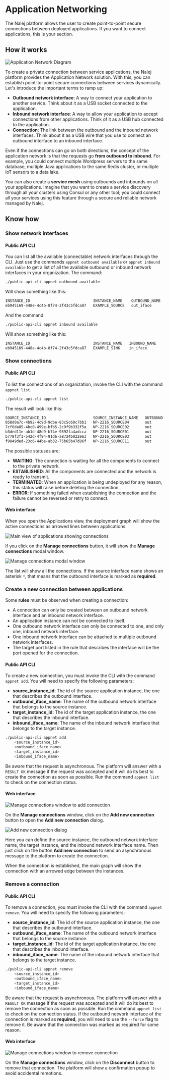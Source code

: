# Application Networking

The Nalej platform allows the user to create point-to-point secure connections between deployed applications. If you want to connect applications, this is your section.

## How it works

![Application Network Diagram](../.gitbook/assets/tutorial_appnet_functionality_diagram.png)

To create a private connection between service applications, the Nalej platform provides the Application Network solution. With this, you can establish point-to-point secure connections between services dynamically. Let's introduce the important terms to ramp up:

* **Outbound network interface**: A way to connect your application to another service. Think about it as a USB socket connected to the application.
* **Inbound network interface**: A way to allow your application to accept connections from other applications. Think of it as a USB hub connected to the application.
* **Connection**: The link between the outbound and the inbound network interfaces. Think about it as a USB wire that you use to connect an outbound interface to an inbound interface.

Even if the connections can go on both directions, the concept of the application network is that the requests go **from outbound to inbound**. For example, you could connect multiple Wordpress servers to the same database, multiple Java applications to the same Redis cluster, or multiple IoT sensors to a data lake. 

You can also create a **service mesh** using outbounds and inbounds on all your applications. Imagine that you want to create a service discovery through all your clusters using Consul or any other tool; you could connect all your services using this feature through a secure and reliable network managed by Nalej.

## Know how

### Show network interfaces

#### Public API CLI

You can list all the available \(connectable\) network interfaces through the CLI. Just use the commands `appnet outbound available` or `appnet inbound available` to get a list of all the available outbound or inbound network interfaces in your organization. The command:

```bash
./public-api-cli appnet outbound available
```

Will show something like this:

```bash
INSTANCE_ID                            INSTANCE_NAME    OUTBOUND_NAME
eb945169-448e-4c4b-8f74-2f43c5fdca87   EXAMPLE_SOURCE   out_iface
```

And the command:

```bash
./public-api-cli appnet inbound available
```

Will show something like this:

```bash
INSTANCE_ID                            INSTANCE_NAME   INBOUND_NAME
eb945169-448e-4c4b-8f74-2f43c5fdca87   EXAMPLE_SINK    in_iface
```

### Show connections

#### Public API CLI

To list the connections of an organization, invoke the CLI with the command `appnet list`.

```bash
./public-api-cli appnet list
```

The result will look like this:

```bash
SOURCE_INSTANCE_ID                     SOURCE_INSTANCE_NAME   OUTBOUND   TARGET_INSTANCE_ID                     TARGET_INSTANCE_NAME   INBOUND   STATUS
058d0a7c-4b92-4c9d-9dbe-83c5c60c7bb1   NP-2216_SOURCE04       out        eb945169-448e-4c4b-8f74-2f43c5fdca87   NP-2216_SINK           in        ESTABLISHED
7cf8da85-4bc0-499e-bfb5-2c9f9b332f5a   NP-2216_SOURCE02       out        eb945169-448e-4c4b-8f74-2f43c5fdca87   NP-2216_SINK           in        ESTABLISHED
b3ded11e-ab1d-48d9-b74e-9592fa4adcca   NP-2216_SOURCE01       out        eb945169-448e-4c4b-8f74-2f43c5fdca87   NP-2216_SINK           in        ESTABLISHED
b778f3f1-542d-4f94-91d6-a8724b022e63   NP-2216_SOURCE03       out        eb945169-448e-4c4b-8f74-2f43c5fdca87   NP-2216_SINK           in        ESTABLISHED
f9849ded-23c6-44be-ab32-75b65b47d86f   NP-2216_SOURCE11       out        eb945169-448e-4c4b-8f74-2f43c5fdca87   NP-2216_SINK           in        WAITING
```

The possible statuses are:

* **WAITING**: The connection is waiting for all the components to connect to the private network.
* **ESTABLISHED**: All the components are connected and the network is ready to transmit.
* **TERMINATED**: When an application is being undeployed for any reason, this status will raise before deleting the connection.
* **ERROR**: If something failed when establishing the connection and the failure cannot be reversed or retry to connect.

#### Web interface

When you open the Applications view, the deployment graph will show the active connections as arrowed lines between applications.

![Main view of applications showing connections](../.gitbook/assets/tutorial_appnet_main_page.png)

If you click on the **Manage connections** button, it will show the **Manage connections** modal window.

![Manage connections modal window](../.gitbook/assets/tutorial_appnet_manage_connections_list.png)

The list will show all the connections. If the source interface name shows an asterisk `*`, that means that the outbound interface is marked as **required**.

### Create a new connection between applications

Some **rules** must be observed when creating a connection:

* A connection can only be created between an outbound network interface and an inbound network interface.
* An application instance can not be connected to itself.
* One outbound network interface can only be connected to one, and only one, inbound network interface.
* One inbound network interface can be attached to multiple outbound network interfaces.
* The target port listed in the rule that describes the interface will be the port opened for the connection.

#### Public API CLI

To create a new connection, you must invoke the CLI with the command `appnet add`. You will need to specify the following parameters:

* **source\_instance\_id**: The id of the source application instance, the one that describes the outbound interface.
* **outbound\_iface\_name**: The name of the outbound network interface that belongs to the source instance.
* **target\_instance\_id**: The id of the target application instance, the one that describes the inbound interface.
* **inbound\_iface\_name**: The name of the inbound network interface that belongs to the target instance.

```bash
./public-api-cli appnet add
    <source_instance_id>
    <outbound_iface_name>
    <target_instance_id>
    <inbound_iface_name>
```

Be aware that the request is asynchronous. The platform will answer with a `RESULT OK` message if the request was accepted and it will do its best to create the connection as soon as possible. Run the command `appnet list` to check on the connection status.

#### Web interface

![Manage connections window to add connection](../.gitbook/assets/tutorial_appnet_manage_connections_list_add.png)

On the **Manage connections** window, click on the **Add new connection** button to open the **Add new connection** dialog.

![Add new connection dialog](../.gitbook/assets/tutorial_appnet_add_connection.png)

Here you can define the source instance, the outbound network interface name, the target instance, and the inbound network interface name. Then just click on the button **Add new connection** to send an asynchronous message to the platform to create the connection.

When the connection is established, the main graph will show the connection with an arrowed edge between the instances.

### Remove a connection

#### Public API CLI

To remove a connection, you must invoke the CLI with the command `appnet remove`. You will need to specify the following parameters:

* **source\_instance\_id**: The id of the source application instance, the one that describes the outbound interface.
* **outbound\_iface\_name**: The name of the outbound network interface that belongs to the source instance.
* **target\_instance\_id**: The id of the target application instance, the one that describes the inbound interface.
* **inbound\_iface\_name**: The name of the inbound network interface that belongs to the target instance.

```bash
./public-api-cli appnet remove
    <source_instance_id>
    <outbound_iface_name>
    <target_instance_id>
    <inbound_iface_name>
```

Be aware that the request is asynchronous. The platform will answer with a `RESULT OK` message if the request was accepted and it will do its best to remove the connection as soon as possible. Run the command `appnet list` to check on the connection status. If the outbound network interface of the connection is marked as **required**, you will need to use the `--force` flag to remove it. Be aware that the connection was marked as required for some reason.

#### Web interface

![Manage connections window to remove connection](../.gitbook/assets/tutorial_appnet_manage_connections_list_remove.png)

On the **Manage connections** window, click on the **Disconnect** button to remove that connection. The platform will show a confirmation popup to avoid accidental remotions.

